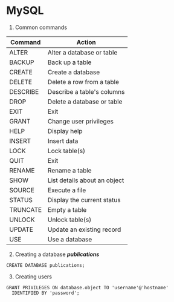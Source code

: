# MySQL

1) Common commands

| Command | Action |
| --- | --- |
| ALTER | Alter a database or table | 
| BACKUP | Back up a table | 
| CREATE | Create a database | 
| DELETE | Delete a row from a table | 
| DESCRIBE | Describe a table's columns | 
| DROP | Delete a database or table | 
| EXIT | Exit | 
| GRANT | Change user privileges | 
| HELP | Display help | 
| INSERT | Insert data | 
| LOCK | Lock table(s) |
| QUIT | Exit |
| RENAME | Rename a table | 
| SHOW | List details about an object | 
| SOURCE | Execute a file |
| STATUS | Display the current status | 
| TRUNCATE | Empty a table |
| UNLOCK | Unlock table(s) |
| UPDATE | Update an existing record |
| USE | Use a database |

2) Creating a database ***publications***
```
CREATE DATABASE publications;
```
3) Creating users
```
GRANT PRIVILEGES ON database.object TO 'username'@'hostname'
  IDENTIFIED BY 'password';
```

